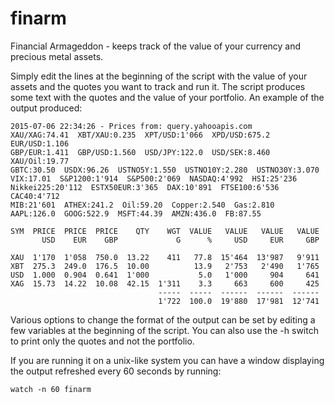 finarm
======

Financial Armageddon - keeps track of the value of your currency and precious metal assets.

Simply edit the lines at the beginning of the script with the value of your assets and
the quotes you want to track and run it.
The script produces some text with the quotes and the value of your portfolio.
An example of the output produced:

```
2015-07-06 22:34:26 - Prices from: query.yahooapis.com
XAU/XAG:74.41  XBT/XAU:0.235  XPT/USD:1'066  XPD/USD:675.2  EUR/USD:1.106
GBP/EUR:1.411  GBP/USD:1.560  USD/JPY:122.0  USD/SEK:8.460  XAU/Oil:19.77
GBTC:30.50  USDX:96.26  USTNO5Y:1.550  USTNO10Y:2.280  USTNO30Y:3.070
VIX:17.01  S&P1200:1'914  S&P500:2'069  NASDAQ:4'992  HSI:25'236
Nikkei225:20'112  ESTX50EUR:3'365  DAX:10'891  FTSE100:6'536  CAC40:4'712
MIB:21'601  ATHEX:241.2  Oil:59.20  Copper:2.540  Gas:2.810
AAPL:126.0  GOOG:522.9  MSFT:44.39  AMZN:436.0  FB:87.55

SYM  PRICE  PRICE  PRICE    QTY    WGT  VALUE   VALUE   VALUE   VALUE
       USD    EUR    GBP             G      %     USD     EUR     GBP

XAU  1'170  1'058  750.0  13.22    411   77.8  15'464  13'987   9'911
XBT  275.3  249.0  176.5  10.00          13.9   2'753   2'490   1'765
USD  1.000  0.904  0.641  1'000           5.0   1'000     904     641
XAG  15.73  14.22  10.08  42.15  1'311    3.3     663     600     425
                                 -----  -----  ------  ------  ------
                                 1'722  100.0  19'880  17'981  12'741
```

Various options to change the format of the output can be set by editing a few variables at the beginning of the script.
You can also use the -h switch to print only the quotes and not the portfolio.

If you are running it on a unix-like system you can have a window displaying the output refreshed every 60 seconds by running:
```
watch -n 60 finarm
```
